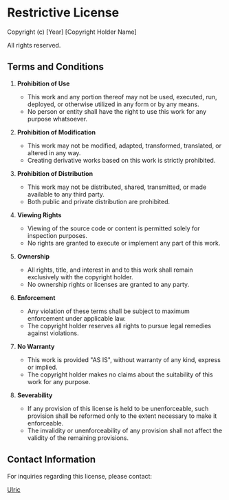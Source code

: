 # Restrictive License

Copyright (c) [Year] [Copyright Holder Name]

All rights reserved.

## Terms and Conditions

1. **Prohibition of Use**
   - This work and any portion thereof may not be used, executed, run, deployed, or otherwise utilized in any form or by any means.
   - No person or entity shall have the right to use this work for any purpose whatsoever.

2. **Prohibition of Modification**
   - This work may not be modified, adapted, transformed, translated, or altered in any way.
   - Creating derivative works based on this work is strictly prohibited.

3. **Prohibition of Distribution**
   - This work may not be distributed, shared, transmitted, or made available to any third party.
   - Both public and private distribution are prohibited.

4. **Viewing Rights**
   - Viewing of the source code or content is permitted solely for inspection purposes.
   - No rights are granted to execute or implement any part of this work.

5. **Ownership**
   - All rights, title, and interest in and to this work shall remain exclusively with the copyright holder.
   - No ownership rights or licenses are granted to any party.

6. **Enforcement**
   - Any violation of these terms shall be subject to maximum enforcement under applicable law.
   - The copyright holder reserves all rights to pursue legal remedies against violations.

7. **No Warranty**
   - This work is provided "AS IS", without warranty of any kind, express or implied.
   - The copyright holder makes no claims about the suitability of this work for any purpose.

8. **Severability**
   - If any provision of this license is held to be unenforceable, such provision shall be reformed only to the extent necessary to make it enforceable.
   - The invalidity or unenforceability of any provision shall not affect the validity of the remaining provisions.

## Contact Information
For inquiries regarding this license, please contact:

[Ulric](mailto://ulricaird@yahoo.com)
